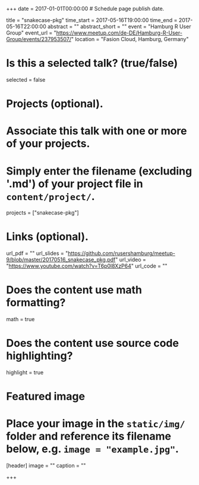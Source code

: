 +++
date = 2017-01-01T00:00:00  # Schedule page publish date.

title = "snakecase-pkg"
time_start = 2017-05-16T19:00:00
time_end = 2017-05-16T22:00:00
abstract = ""
abstract_short = ""
event = "Hamburg R User Group"
event_url = "https://www.meetup.com/de-DE/Hamburg-R-User-Group/events/237953507/"
location = "Fasion Cloud, Hamburg, Germany"

# Is this a selected talk? (true/false)
selected = false

# Projects (optional).
#   Associate this talk with one or more of your projects.
#   Simply enter the filename (excluding '.md') of your project file in `content/project/`.
projects = ["snakecase-pkg"]

# Links (optional).
url_pdf = ""
url_slides = "https://github.com/rusershamburg/meetup-9/blob/master/20170516_snakecase_pkg.pdf"
url_video = "https://www.youtube.com/watch?v=T6p0l8XzP64"
url_code = ""

# Does the content use math formatting?
math = true

# Does the content use source code highlighting?
highlight = true

# Featured image
# Place your image in the `static/img/` folder and reference its filename below, e.g. `image = "example.jpg"`.
[header]
image = ""
caption = ""

+++

<!--
Embed your slides or video here using [shortcodes](https://sourcethemes.com/academic/post/writing-markdown-latex/). Further details can easily be added using *Markdown* and $\rm \LaTeX$ math code.
-->